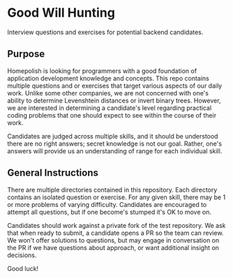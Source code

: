 # Good Will Hunting

Interview questions and exercises for potential backend candidates.

## Purpose

Homepolish is looking for programmers with a good foundation of application development knowledge and concepts.
This repo contains multiple questions and or exercises that target various aspects of our daily work.
Unlike some other companies, we are not concerned with one's ability to determine Levenshtein distances or invert
binary trees. However, we are interested in determining a candidate's level regarding practical coding problems that
one should expect to see within the course of their work.

Candidates are judged across multiple skills, and it should be understood there are no right answers; secret knowledge
is not our goal. Rather, one's answers will provide us an understanding of range for each individual skill.

## General Instructions

There are multiple directories contained in this repository. Each directory contains an isolated question or exercise.
For any given skill, there may be 1 or more problems of varying difficulty. Candidates are encouraged to attempt all
questions, but if one become's stumped it's OK to move on.

Candidates should work against a private fork of the test repository. We ask that when ready to submit, a candidate
opens a PR so the team can review. We won't offer solutions to questions, but may engage in conversation on the PR if
we have questions about approach, or want additional insight on decisions.

Good luck!
